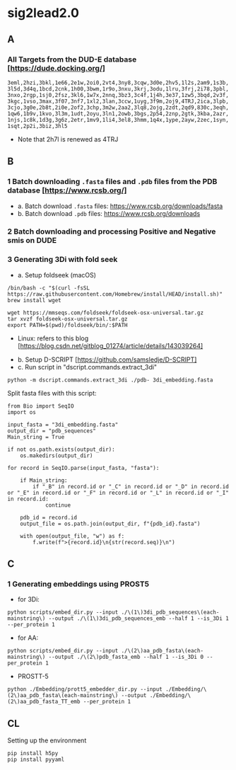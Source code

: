 # sig2lead2.0

## A

### All Targets from the DUD-E database [https://dude.docking.org/]
`3eml,2hzi,3bkl,1e66,2e1w,2oi0,2vt4,3ny8,3cqw,3d0e,2hv5,1l2s,2am9,1s3b,3l5d,3d4q,1bcd,2cnk,1h00,3bwm,1r9o,3nxu,3krj,3odu,1lru,3frj,2i78,3pbl,3nxo,2rgp,1sj0,2fsz,3kl6,1w7x,2nnq,3bz3,3c4f,1j4h,3e37,1zw5,3bqd,2v3f,3kgc,1vso,3max,3f07,3nf7,1xl2,3lan,3ccw,1uyg,3f9m,2oj9,4TRJ,2ica,3lpb,3cjo,3g0e,2b8t,2i0e,2of2,3chp,3m2w,2aa2,3lq8,2ojg,2zdt,2qd9,830c,3eqh,1qw6,1b9v,1kvo,3l3m,1udt,2oyu,3ln1,2owb,3bgs,2p54,2znp,2gtk,3kba,2azr,1njs,1c8k,1d3g,3g6z,2etr,1mv9,1li4,3el8,3hmm,1q4x,1ype,2ayw,2zec,1syn,1sqt,2p2i,3biz,3hl5`

* Note that 2h7l is renewed as 4TRJ

## B

### 1 Batch downloading `.fasta` files and `.pdb` files from the PDB database [https://www.rcsb.org/]
- a. Batch download `.fasta` files: https://www.rcsb.org/downloads/fasta
- b. Batch download `.pdb` files: https://www.rcsb.org/downloads

### 2 Batch downloading and processing Positive and Negative smis on DUDE



### 3 Generating 3Di with fold seek
- a. Setup foldseek (macOS)
```
/bin/bash -c "$(curl -fsSL https://raw.githubusercontent.com/Homebrew/install/HEAD/install.sh)"
brew install wget
```

```
wget https://mmseqs.com/foldseek/foldseek-osx-universal.tar.gz
tar xvzf foldseek-osx-universal.tar.gz
export PATH=$(pwd)/foldseek/bin/:$PATH
```
* Linux: refers to this blog [https://blog.csdn.net/gitblog_01274/article/details/143039264]
- b. Setup D-SCRIPT [https://github.com/samsledje/D-SCRIPT]
- c. Run script in "dscript.commands.extract_3di"

```
python -m dscript.commands.extract_3di ./pdb- 3di_embedding.fasta
```


Split fasta files with this script:
```
from Bio import SeqIO
import os

input_fasta = "3di_embedding.fasta"
output_dir = "pdb_sequences"
Main_string = True

if not os.path.exists(output_dir):
    os.makedirs(output_dir)

for record in SeqIO.parse(input_fasta, "fasta"):

    if Main_string:
        if "_B" in record.id or "_C" in record.id or "_D" in record.id or "_E" in record.id or "_F" in record.id or "_L" in record.id or "_I" in record.id:
            continue

    pdb_id = record.id
    output_file = os.path.join(output_dir, f"{pdb_id}.fasta")

    with open(output_file, "w") as f:
        f.write(f">{record.id}\n{str(record.seq)}\n")

```


## C

### 1 Generating embeddings using PROST5


- for 3Di:
```
python scripts/embed_dir.py --input ./\(1\)3di_pdb_sequences\(each-mainstring\) --output ./\(1\)3di_pdb_sequences_emb --half 1 --is_3Di 1 --per_protein 1
```
- for AA:
```
python scripts/embed_dir.py --input ./\(2\)aa_pdb_fasta\(each-mainstring\) --output ./\(2\)pdb_fasta_emb --half 1 --is_3Di 0 --per_protein 1
```

- PROSTT-5
```
python ./Embedding/prott5_embedder_dir.py --input ./Embedding/\(2\)aa_pdb_fasta\(each-mainstring\) --output ./Embedding/\(2\)aa_pdb_fasta_TT_emb --per_protein 1
```

## CL


Setting up the environment
```
pip install h5py
pip install pyyaml

```
